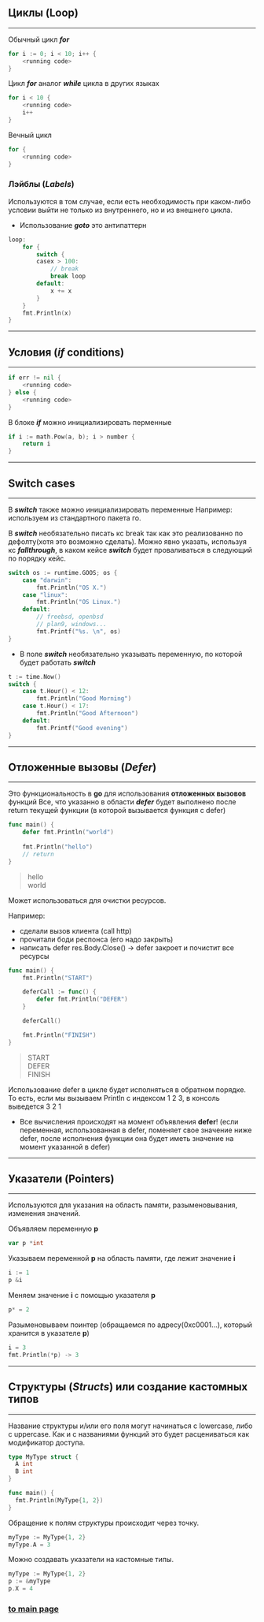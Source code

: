 ## Циклы (Loop)

---

Обычный цикл ***for***

```go
for i := 0; i < 10; i++ {
    <running code>
}
```

Цикл ***for*** аналог ***while*** цикла в других языках

```go
for i < 10 {
    <running code>
    i++
}
```

Вечный цикл
```go
for {
    <running code>
}
```
### Лэйблы (*Labels*)

Используются в том случае, если есть необходимость при каком-либо условии выйти
не только из внутреннего, но и из внешнего цикла.

* Использование ***goto*** это антипаттерн

```go
loop:
    for {
        switch {
        casex > 100:
            // break
            break loop
        default:
            x += x
        }
    }
    fmt.Println(x)
}
```

---

## Условия (***if*** conditions)

---

```go
if err != nil {
    <running code>
} else {
    <running code>
}
```

В блоке ***if*** можно инициализировать перменные

```go
if i := math.Pow(a, b); i > number {
    return i
}
```

---

## Switch cases

---

В ***switch*** также можно инициализировать переменные
Например: используем из стандартного пакета го.

В ***switch*** необязательно писать кс break так как это реализованно по дефолту(хотя это возможно сделать).
Можно явно указать, используя кс ***fallthrough***, в каком кейсе ***switch***
будет проваливаться в следующий по порядку кейс.

```go
switch os := runtime.GOOS; os {
    case "darwin": 
        fmt.Println("OS X.")
    case "linux": 
        fmt.Println("OS Linux.")
    default: 
        // freebsd, openbsd
        // plan9, windows...
        fmt.Printf("%s. \n", os)
}
```

* В поле ***switch*** необязательно указывать переменную, по которой будет работать ***switch***
```go
t := time.Now()
switch {
    case t.Hour() < 12: 
        fmt.Println("Good Morning")
    case t.Hour() < 17: 
        fmt.Println("Good Afternoon")
    default: 
        fmt.Printf("Good evening")
}
```

---

## Отложенные вызовы (***Defer***)

---

Это функциональность в **go** для использования **отложенных вызовов** функций
Все, что указанно в области ***defer*** будет выполнено после return текущей функции (в которой вызывается функция с defer)

```go
func main() {
    defer fmt.Println("world")
    
    fmt.Println("hello")
    // return
}
```
> hello  
> world

Может использоваться для очистки ресурсов.

Например: 
* сделали вызов клиента (call http)
* прочитали боди респонса (его надо закрыть)
* написать defer res.Body.Close() -> defer закроет и почистит все ресурсы

```go
func main() {
	fmt.Println("START")

	deferCall := func() {
		defer fmt.Println("DEFER")
	}

	deferCall()

	fmt.Println("FINISH")
}
```

> START   
> DEFER   
> FINISH  

Использование defer в цикле будет исполняться в обратном порядке. То есть, если мы вызываем Println с индексом 1 2 3, 
в консоль выведется 3 2 1

* Все вычисления происходят на момент объявления **defer**! (если переменная, использованная в defer, 
  поменяет свое значение ниже defer, после исполнения функции она будет иметь значение на момент указанной в defer)

---

## Указатели (Pointers)

---

Используются для указания на область памяти, разыменовывания, изменения значений.

Объявляем переменную **p**
```go
var p *int
```
Указываем переменной **p** на область памяти, где лежит значение **i**
```go
i := 1
p &i
```
Меняем значение **i** с помощью указателя **p**
```go
p* = 2
```
Разыменовываем поинтер (обращаемся по адресу(0xc0001...), который хранится в указателе **p**)
```go
i = 3
fmt.Println(*p) -> 3
```

---

## Структуры (***Structs***) или создание кастомных типов

---

Название структуры и/или его поля могут начинаться с lowercase, либо с uppercase. 
Как и с названиями функций это будет расцениваться как модификатор доступа.

```go
type MyType struct {
  A int
  B int
}

func main() {
  fmt.Println(MyType{1, 2})
}
```

Обращение к полям структуры происходит через точку.

```go
myType := MyType{1, 2}
myType.A = 3
```

Можно создавать указатели на кастомные типы.

```go
myType := MyType{1, 2}
p := &myType
p.X = 4
```


### [to main page](../../README.md)